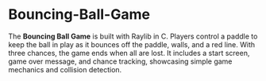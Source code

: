 # Bouncing-Ball-Game
The **Bouncing Ball Game** is built with Raylib in C. Players control a paddle to keep the ball in play as it bounces off the paddle, walls, and a red line. With three chances, the game ends when all are lost. It includes a start screen, game over message, and chance tracking, showcasing simple game mechanics and collision detection.
